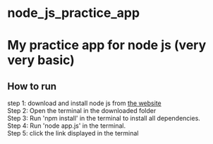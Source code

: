 <h1> node_js_practice_app <h1>
My practice app for node js (very very basic)

<h2> How to run </h2>
 step 1: download and install node js from <a href='https://nodejs.org/en/download/'> the website </a>  <br>
 Step 2: Open the terminal in the downloaded folder  <br>
 Step 3: Run 'npm install' in the terminal to install all dependencies.  <br>
 Step 4: Run 'node app.js' in the terminal.  <br>
 Step 5: click the link displayed in the terminal 
